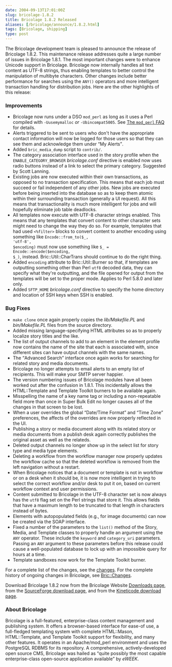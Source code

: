 ```yaml
--- 
date: 2004-09-13T17:01:00Z
slug: bricolage-1.8.2
title: Bricolage 1.8.2 Released
aliases: [/bricolage/announce/1.8.2.html]
tags: [Bricolage, shipping]
type: post
---
```


<p>The Bricolage development team is pleased to announce the release of Bricolage 1.8.2.
This maintenance release addresses quite a large number of issues in Bricolage 1.8.1.
The most important changes were to enhance Unicode support in Bricolage.
Bricolage now internally handles all text content as UTF-8 strings,
thus enabling templates to better control the manipulation of multibyte characters.
Other changes include better performance for searches using the <code>ANY()</code> operators and more intelligent transaction handling for distribution jobs.
Here are the other highlights of this release:</p>

<h3>Improvements</h3>

<ul>

<li>Bricolage now runs under a DSO <code>mod_perl</code> as long as it uses a Perl
compiled
with <code>-Uusemymalloc</code> <em>or</em> <code>-Ubincompat5005</code>. See <a
href="http://perl.apache.org/docs/1.0/guide/install.html#When_DSO_can_be_Used">The <code>mod_perl</code>
FAQ</a> for details.</li>

<li>Alerts triggered to be sent to users who don't have the appropriate contact information will now be logged for those users so that they can see them and acknowledge them under <q>My Alerts</q>.</li>

<li>Added <code>bric_media_dump</code> script to <code>contrib/</code>.</li>

<li>The category association interface used in the story profile when the <code>ENABLE_CATEGORY_BROWSER</code> <em>bricolage.conf</em> directive is enabled now uses radio buttons instead of a link to select the primary category.
Suggested by Scott Lanning.</li>

<li>Existing jobs are now executed within their own transactions,
as opposed to no transaction specification.
This means that each job must succeed or fail independent of any other jobs.
New jobs are executed before being inserted into the database so as to keep them atomic within their surrounding transaction (generally a UI request).
All this means that transactionality is much more intelligent for jobs and will hopefully eliminate job table deadlocks.</li>

<li>All templates now execute with UTF-8 character strings enabled.
This means that any templates that convert content to other character sets might need to change the way they do so.
For example,
templates that had used <code>&lt;%filter&gt;</code> blocks to convert content to another encoding using something like <code>Encode::from_to($_,
'utf-8',
$encoding)</code> must now use something like <code>$_ = Encode::encode($encoding,
$_)</code>,
instead.
Bric::Util::CharTrans should continue to do the right thing.</li>

<li>Added <code>encoding</code> attribute to Bric::Util::Burner so that,
if templates are outputting something other than Perl <code>utf8</code> decoded data,
they can specify what they're outputting,
and the file opened for output from the templates will be set to the proper mode.
Applies to Perl 5.8.0 and later only.</li>

<li>Added <code>SFTP_HOME</code> <em>bricolage.conf</em> directive to specify the home directory and location of SSH keys when SSH is enabled.</li>
</ul>

<h3>Bug Fixes</h3>

<ul>
<li><code>make clone</code> once again properly copies the <em>lib/Makefile.PL</em> and <em>bin/Makefile.PL</em> files from the source directory.</li>

<li>Added missing language-specifying HTML attributes so as to properly localize story titles and the like.</li>

<li>The list of output channels to add to an element in the element profile now contains the name of the site that each is associated with,
since different sites can have output channels with the same names.</li>

<li>The <q>Advanced Search</q> interface once again works for searching for related story and media documents.</li>

<li>Bricolage no longer attempts to email alerts to an empty list of recipients.
This will make your SMTP server happier.</li>

<li>The version numbering issues of Bricolage modules have all been worked out after the confusion in 1.8.1.
This incidentally allows the HTML::Template and Template Toolkit burners to be available again.</li>

<li>Misspelling the name of a key name tag or including a non-repeatable field more than once in Super Bulk Edit no longer causes all of the changes in that screen to be lost.</li>

<li>When a user overrides the global <q>Date/Time Format</q> and <q>Time Zone</q> preferences,
the affects of the overrides are now properly reflected in the UI.</li>

<li>Publishing a story or media document along with its related story or media documents from a publish desk again correctly publishes the original asset as well as the relateds.</li>

<li>Deleted output channels no longer show up in the select list for story type and media type elements.</li>

<li>Deleting a workflow from the workflow manager now properly updates the workflow cache so that the deleted workflow is removed from the left navigation without a restart.</li>

<li>When Bricolage notices that a document or template is not in workflow or on a desk when it should be,
it is now more intelligent in trying to select the correct workflow and/or desk to put it on,
based on current workflow context and user permissions.</li>

<li>Content submitted to Bricolage in the UTF-8 character set is now always has the <code>utf8</code> flag set on the Perl strings that store it.
This allows fields that have a maximum length to be truncated to that length in characters instead of bytes.</li>

<li>Elements with autopopulated fields (e.g.,
for image documents) can now be created via the SOAP interface.</li>

<li>Fixed a number of the parameters to the <code>list()</code> method of the Story,
Media,
and Template classes to properly handle an argument using the <code>ANY</code> operator.
These include the <code>keyword</code> and <code>category_uri</code> parameters.
Passing an <code>ANY</code> argument to these parameters before this release could cause a well-populated database to lock up with an impossible query for hours at a time.</li>

<li>Template sandboxes now work for the Template Toolkit burner.</li>
</ul>

<p>For a complete list of the changes, see the <a
href="http://www.bricolage.cc/news/announce/changes/bricolage-1.8.2/">changes</a>. For
the complete history of ongoing changes in Bricolage, see <a
href="http://www.bricolage.cc/docs/api/current/Bric::Changes">Bric::Changes</a>.</p>

<p>Download Bricolage 1.8.2 now from the Bricolage Website <a
href="http://www.bricolage.cc/downloads/">Downloads page</a>, from the <a
href="http://sourceforge.net/project/showfiles.php?group_id=34789">SourceForge
download page</a>, and from the <a
href="http://www.kineticode.com/bricolage/index2.html">Kineticode download
page</a>.</p>

<h3>About Bricolage</h3>

<p>Bricolage is a full-featured, enterprise-class content management and
publishing system. It offers a browser-based interface for ease-of use, a
full-fledged templating system with complete HTML::Mason, HTML::Template, and
Template Toolkit support for flexibility, and many other features. It operates
in an Apache/mod_perl environment and uses the PostgreSQL RDBMS for its
repository. A comprehensive, actively-developed open source CMS, Bricolage was
hailed as <q>quite possibly the most capable enterprise-class open-source
application available</q> by <cite>eWEEK</cite>.</p>
